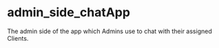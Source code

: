 # admin_side_chatApp
The admin side of the app which Admins use to chat with their assigned Clients.

